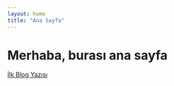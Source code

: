 ```yaml
---
layout: home
title: "Ana Sayfa"
---
```


# Merhaba, burası ana sayfa

[İlk Blog Yazısı](/posts/2025-09-09-ilk-blog-yazim.md)

